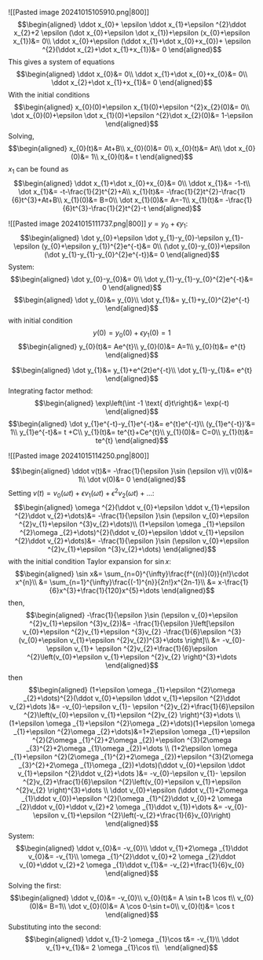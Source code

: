 ![[Pasted image 20241015105910.png|800]]
$$\begin{aligned}
\ddot x_{0}+ \epsilon \ddot x_{1}+\epsilon ^{2}\ddot x_{2}+2 \epsilon (\dot x_{0}+\epsilon \dot x_{1})+\epsilon (x_{0}+\epsilon x_{1})&= 0\\
\ddot x_{0}+\epsilon (\ddot x_{1}+\dot x_{0}+x_{0})+ \epsilon ^{2}(\ddot x_{2}+\dot x_{1}+x_{1})&= 0
\end{aligned}$$
This gives a system of equations
$$\begin{aligned}
\ddot x_{0}&= 0\\
\ddot x_{1}+\dot x_{0}+x_{0}&= 0\\
\ddot x_{2}+\dot x_{1}+x_{1}&= 0
\end{aligned}$$
With the initial conditions
$$\begin{aligned}
x_{0}(0)+\epsilon x_{1}(0)+\epsilon ^{2}x_{2}(0)&= 0\\
\dot x_{0}(0)+\epsilon \dot x_{1}(0)+\epsilon ^{2}\dot x_{2}(0)&= 1-\epsilon 
\end{aligned}$$
Solving,
$$\begin{aligned}
x_{0}(t)&= At+B\\
x_{0}(0)&= 0\\
x_{0}(t)&= At\\
\dot x_{0}(0)&= 1\\
x_{0}(t)&= t
\end{aligned}$$
$x_{1}$ can be found as
$$\begin{aligned}
\ddot x_{1}+\dot x_{0}+x_{0}&= 0\\
\ddot x_{1}&= -1-t\\
\dot x_{1}&= -t-\frac{1}{2}t^{2}+A\\
x_{1}(t)&= -\frac{1}{2}t^{2}-\frac{1}{6}t^{3}+At+B\\
x_{1}(0)&= B=0\\
\dot x_{1}(0)&= A=-1\\
x_{1}(t)&= -\frac{1}{6}t^{3}-\frac{1}{2}t^{2}-t
\end{aligned}$$

![[Pasted image 20241015111737.png|800]]
$y=y_{0}+\epsilon y_{1}$:
$$\begin{aligned}
\dot y_{0}+\epsilon \dot y_{1}-y_{0}-\epsilon y_{1}-\epsilon (y_{0}+\epsilon y_{1})^{2}e^{-t}&= 0\\
(\dot y_{0}-y_{0})+\epsilon (\dot y_{1}-y_{1}-y_{0}^{2}e^{-t})&= 0
\end{aligned}$$
System:
$$\begin{aligned}
\dot y_{0}-y_{0}&= 0\\
\dot y_{1}-y_{1}-y_{0}^{2}e^{-t}&= 0
\end{aligned}$$
$$\begin{aligned}
\dot y_{0}&= y_{0}\\
\dot y_{1}&= y_{1}+y_{0}^{2}e^{-t}
\end{aligned}$$
with initial condition
$$y(0)=y_{0}(0)+\epsilon y_{1}(0)=1$$
$$\begin{aligned}
y_{0}(t)&= Ae^{t}\\
y_{0}(0)&= A=1\\
y_{0}(t)&= e^{t}
\end{aligned}$$

$$\begin{aligned}
\dot y_{1}&= y_{1}+e^{2t}e^{-t}\\
\dot y_{1}-y_{1}&= e^{t}
\end{aligned}$$
Integrating factor method:
$$\begin{aligned}
\exp\left(\int -1 \text{ d}t\right)&= \exp(-t)
\end{aligned}$$
$$\begin{aligned}
\dot y_{1}e^{-t}-y_{1}e^{-t}&= e^{t}e^{-t}\\
(y_{1}e^{-t})'&= 1\\
y_{1}e^{-t}&= t +C\\
y_{1}(t)&= te^{t}+Ce^{t}\\
y_{1}(0)&= C=0\\
y_{1}(t)&= te^{t}
\end{aligned}$$

![[Pasted image 20241015114250.png|800]]

$$\begin{aligned}
\ddot v(t)&= -\frac{1}{\epsilon }\sin (\epsilon v)\\
v(0)&= 1\\
\dot v(0)&= 0
\end{aligned}$$
Setting $v(t)=v_{0}(\omega t)+\epsilon v_{1}(\omega t)+\epsilon ^{2}v_{2}(\omega t)+\dots$:
$$\begin{aligned}
\omega ^{2}(\ddot v_{0}+\epsilon \ddot v_{1}+\epsilon ^{2}\ddot v_{2}+\dots)&= -\frac{1}{\epsilon }\sin (\epsilon v_{0}+\epsilon ^{2}v_{1}+\epsilon ^{3}v_{2}+\dots)\\
(1+\epsilon \omega _{1}+\epsilon ^{2}\omega _{2}+\dots)^{2}(\ddot v_{0}+\epsilon \ddot v_{1}+\epsilon ^{2}\ddot v_{2}+\dots)&= -\frac{1}{\epsilon }\sin (\epsilon v_{0}+\epsilon ^{2}v_{1}+\epsilon ^{3}v_{2}+\dots)
\end{aligned}$$
with the initial condition 
Taylor expansion for $\sin x$:
$$\begin{aligned}
\sin x&= \sum_{n=0}^{\infty}\frac{f^{(n)}(0)}{n!}\cdot x^{n}\\
&= \sum_{n=1}^{\infty}\frac{(-1)^{n}}{2n!}x^{2n-1}\\
&= x-\frac{1}{6}x^{3}+\frac{1}{120}x^{5}+\dots 
\end{aligned}$$
then,
$$\begin{aligned}
-\frac{1}{\epsilon }\sin (\epsilon v_{0}+\epsilon ^{2}v_{1}+\epsilon ^{3}v_{2})&= -\frac{1}{\epsilon }\left[\epsilon v_{0}+\epsilon ^{2}v_{1}+\epsilon ^{3}v_{2} -\frac{1}{6}\epsilon ^{3}(v_{0}+\epsilon v_{1}+\epsilon ^{2}v_{2})^{3}+\dots \right]\\
&= -v_{0}-\epsilon v_{1}+ \epsilon ^{2}v_{2}+\frac{1}{6}\epsilon ^{2}\left(v_{0}+\epsilon v_{1}+\epsilon ^{2}v_{2} \right)^{3}+\dots 
\end{aligned}$$
then
$$\begin{aligned}
(1+\epsilon \omega _{1}+\epsilon ^{2}\omega _{2}+\dots)^{2}(\ddot v_{0}+\epsilon \ddot v_{1}+\epsilon ^{2}\ddot v_{2}+\dots )&= -v_{0}-\epsilon v_{1}- \epsilon ^{2}v_{2}+\frac{1}{6}\epsilon ^{2}\left(v_{0}+\epsilon v_{1}+\epsilon ^{2}v_{2} \right)^{3}+\dots \\
(1+\epsilon \omega _{1}+\epsilon ^{2}\omega _{2}+\dots)(1+\epsilon \omega _{1}+\epsilon ^{2}\omega _{2}+\dots)&=1+2\epsilon  \omega _{1}+\epsilon ^{2}(2\omega _{1}^{2}+2\omega _{2})+\epsilon ^{3}(2\omega _{3}^{2}+2\omega _{1}\omega _{2})+\dots \\
(1+2\epsilon  \omega _{1}+\epsilon ^{2}(2\omega _{1}^{2}+2\omega _{2})+\epsilon ^{3}(2\omega _{3}^{2}+2\omega _{1}\omega _{2})+\dots)(\ddot v_{0}+\epsilon \ddot v_{1}+\epsilon ^{2}\ddot v_{2}+\dots )&= -v_{0}-\epsilon v_{1}- \epsilon ^{2}v_{2}+\frac{1}{6}\epsilon ^{2}\left(v_{0}+\epsilon v_{1}+\epsilon ^{2}v_{2} \right)^{3}+\dots \\
\ddot v_{0}+\epsilon (\ddot v_{1}+2\omega _{1}\ddot v_{0})+\epsilon ^{2}(\omega _{1}^{2}\ddot v_{0}+2 \omega _{2}\ddot v_{0}+\ddot v_{2}+2 \omega _{1}\ddot v_{1})+\dots &= -v_{0}-\epsilon v_{1}+\epsilon ^{2}\left(-v_{2}+\frac{1}{6}v_{0}\right)
\end{aligned}$$
System:
$$\begin{aligned}
\ddot v_{0}&= -v_{0}\\
\ddot v_{1}+2\omega _{1}\ddot v_{0}&= -v_{1}\\
\omega _{1}^{2}\ddot v_{0}+2 \omega _{2}\ddot v_{0}+\ddot v_{2}+2 \omega _{1}\ddot v_{1}&= -v_{2}+\frac{1}{6}v_{0}
\end{aligned}$$
Solving the first:
$$\begin{aligned}
\ddot v_{0}&= -v_{0}\\
v_{0}(t)&= A \sin t+B \cos t\\
v_{0}(0)&= B=1\\
\dot v_{0}(0)&= A \cos 0-\sin t=0\\
v_{0}(t)&= \cos t
\end{aligned}$$
Substituting into the second:
$$\begin{aligned}
\ddot v_{1}-2 \omega _{1}\cos t&= -v_{1}\\
\ddot v_{1}+v_{1}&= 2 \omega _{1}\cos t\\
 
\end{aligned}$$